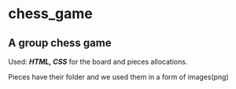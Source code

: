 # chess_game

## A group chess game

Used: ***HTML, CSS*** for the board and pieces allocations.

Pieces have their folder and we used them in a form of images(png)

